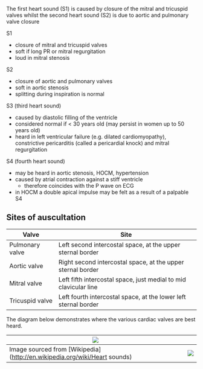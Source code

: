 The first heart sound (S1\) is caused by closure of the mitral and tricuspid valves whilst the second heart sound (S2\) is due to aortic and pulmonary valve closure  
  
S1  
* closure of mitral and tricuspid valves
* soft if long PR or mitral regurgitation
* loud in mitral stenosis

  
S2  
* closure of aortic and pulmonary valves
* soft in aortic stenosis
* splitting during inspiration is normal

  
S3 (third heart sound)  
* caused by diastolic filling of the ventricle
* considered normal if \< 30 years old (may persist in women up to 50 years old)
* heard in left ventricular failure (e.g. dilated cardiomyopathy), constrictive pericarditis (called a pericardial knock) and mitral regurgitation

  
S4 (fourth heart sound)  
* may be heard in aortic stenosis, HOCM, hypertension
* caused by atrial contraction against a stiff ventricle
	+ therefore coincides with the P wave on ECG
* in HOCM a double apical impulse may be felt as a result of a palpable S4

  
Sites of auscultation
---------------------

  


| **Valve** | **Site** |
| --- | --- |
| Pulmonary valve | Left second intercostal space, at the upper sternal border |
| Aortic valve | Right second intercostal space, at the upper sternal border |
| Mitral valve | Left fifth intercostal space, just medial to mid clavicular line |
| Tricuspid valve | Left fourth intercostal space, at the lower left sternal border |

  
The diagram below demonstrates where the various cardiac valves are best heard.  


| [![](https://d32xxyeh8kfs8k.cloudfront.net/images_Passmedicine/swb131.png)](https://d32xxyeh8kfs8k.cloudfront.net/images_Passmedicine/swb131b.png) | |
| --- | --- |
| Image sourced from [Wikipedia](http://en.wikipedia.org/wiki/Heart sounds) | [![](https://d32xxyeh8kfs8k.cloudfront.net/css/images/mag_glass.png)](https://d32xxyeh8kfs8k.cloudfront.net/images_Passmedicine/swb131b.png) |

